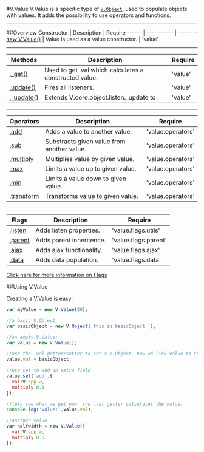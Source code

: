 #V.Value
V.Value is a specific type of [`V.Object`](../core/object), used to populate objects with values. It adds the possibility to use operators and functions.

---------------
##Overview
Constructor | Description | Require
------ | ----------- | --------
[*new* V.Value()](#new-vvalue) | Value is used as a value constructor. | 'value'
___
Methods | Description | Require
------ | ----------- | --------
[._get()]() | Used to get .val which calculates a constructed value. | 'value'
[.update()]() | Fires all listeners. | 'value'
[._update()]() | Extends V.core.object.listen._update to . | 'value'

___
Operators | Description  | Require
------ | ----------- | ---------
[.add]() | Adds a value to another value. | 'value.operators'
[.sub]() | Substracts given value from another value.| 'value.operators'
[.multiply]() | Multiplies value by given value.| 'value.operators'
[.max]() | Limits a value up to given value.| 'value.operators'
[.min]() | Limits a value down to given value.| 'value.operators'
[.transform]() | Transforms value to given value.| 'value.operators'

___
Flags | Description  | Require
------ | ----------- | ---------
[.listen]() | Adds listen properties. | 'value.flags.utils'
[.parent]() | Adds parent inheritence. | 'value.flags.parent'
[.ajax]() | Adds ajax functionality. | 'value.flags.ajax'
[.data]() | Adds data population. | 'value.flags.data'

[Click here for more information on Flags](/vigour/value/flags)

##Using V.Value

Creating a V.Value is easy:
````javascript
var myValue = new V.Value(20);
````
````javascript
//a basic V.Object 
var basicObject = new V.Object('this is basicObject '); 

//an empty V.Value;
var value = new V.Value();

//use the .val getter/setter to set a V.Object, now we link value to the basicObject
value.val = basicObject;

//use set to add an extra field
value.set('add',{
  val:V.app.w,
  multiply:0.1
});

//lets see what we get now, the .val getter calculates the value;
console.log('value:',value.val);

//another value
var halfwidth = new V.Value({
  val:V.app.w,
  multiply:0.5
});
````
